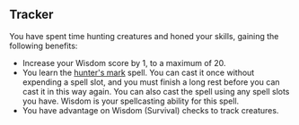 ## Tracker
You have spent time hunting creatures and honed your skills, gaining the following benefits:

* Increase your Wisdom score by 1, to a maximum of 20.
* You learn the [hunter's mark](../Magic/Spells/hunters-mark.md) spell. You can cast it once without expending a spell slot, and you must finish a long rest before you can cast it in this way again. You can also cast the spell using any spell slots you have. Wisdom is your spellcasting ability for this spell.
* You have advantage on Wisdom (Survival) checks to track creatures.


